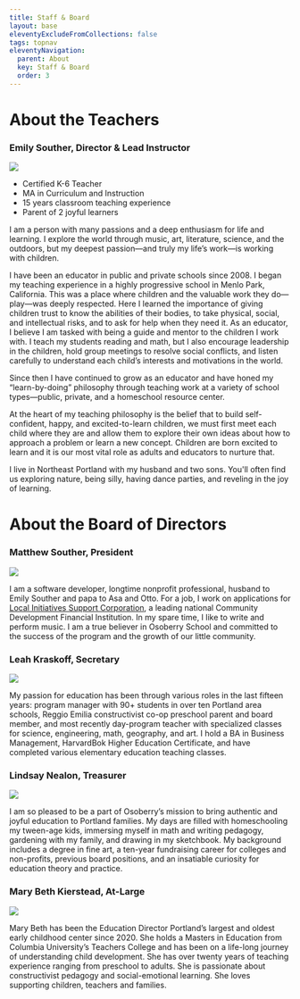 ```yaml
---
title: Staff & Board
layout: base
eleventyExcludeFromCollections: false
tags: topnav
eleventyNavigation:
  parent: About
  key: Staff & Board
  order: 3
---
```

# About the Teachers

### Emily Souther, Director & Lead Instructor

![](/assets/uploads/emilypic.jpeg)

* Certified K-6 Teacher
* MA in Curriculum and Instruction
* 15 years classroom teaching experience
* Parent of 2 joyful learners

I am a person with many passions and a deep enthusiasm for life and learning. I explore the world through music, art, literature, science, and the outdoors, but my deepest passion—and truly my life’s work—is working with children.

I have been an educator in public and private schools since 2008. I began my teaching experience in a highly progressive school in Menlo Park, California. This was a place where children and the valuable work they do—play—was deeply respected. Here I learned the importance of giving children trust to know the abilities of their bodies, to take physical, social, and intellectual risks, and to ask for help when they need it. As an educator, I believe I am tasked with being a guide and mentor to the children I work with. I teach my students reading and math, but I also encourage leadership in the children, hold group meetings to resolve social conflicts, and listen carefully to understand each child’s interests and motivations in the world.

Since then I have continued to grow as an educator and have honed my “learn-by-doing” philosophy through teaching work at a variety of school types—public, private, and a homeschool resource center.

At the heart of my teaching philosophy is the belief that to build self-confident, happy, and excited-to-learn children, we must first meet each child where they are and allow them to explore their own ideas about how to approach a problem or learn a new concept. Children are born excited to learn and it is our most vital role as adults and educators to nurture that.

I live in Northeast Portland with my husband and two sons. You'll often find us exploring nature, being silly, having dance parties, and reveling in the joy of learning.

# About the Board of Directors

### Matthew Souther, President

![](/assets/uploads/matthew08.jpg)

I am a software developer, longtime nonprofit professional, husband to Emily Souther and papa to Asa and Otto. For a job, I work on applications for [Local Initiatives Support Corporation](https://www.lisc.org/), a leading national Community Development Financial Institution. In my spare time, I like to write and perform music. I am a true believer in Osoberry School and committed to the success of the program and the growth of our little community.

### Leah Kraskoff, Secretary

![](/assets/uploads/leah.jpg)

My passion for education has been through various roles in the last fifteen years: program manager with 90+ students in over ten Portland area schools, Reggio Emilia constructivist co-op preschool parent and board member, and most recently day-program teacher with specialized classes for science, engineering, math, geography, and art. I hold a BA in Business Management, HarvardBok Higher Education Certificate, and have completed various elementary education teaching classes.

### Lindsay Nealon, Treasurer

![](/assets/uploads/lindsay.jpg)

I am so pleased to be a part of Osoberry’s mission to bring authentic and joyful education to Portland families. My days are filled with homeschooling my tween-age kids, immersing myself in math and writing pedagogy, gardening with my family, and drawing in my sketchbook. My background includes a degree in fine art, a ten-year fundraising career for colleges and non-profits, previous board positions, and an insatiable curiosity for education theory and practice.

### Mary Beth Kierstead, At-Large 

![](/assets/uploads/marybeth.jpeg)

Mary Beth has been the Education Director Portland’s largest and oldest early childhood center since 2020. She holds a Masters in Education from Columbia University’s Teachers College and has been on a life-long journey of understanding child development. She has over twenty years of teaching experience ranging from preschool to adults. She is passionate about constructivist pedagogy and social-emotional learning. She loves supporting children, teachers and families.
